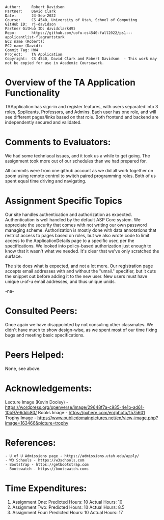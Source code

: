 ```
Author:     Robert Davidson
Partner:    David Clark
Date:       23-Sep-2022
Course:     CS 4540, University of Utah, School of Computing
GitHub ID:  rj-davidson
Partner GitHub ID: davidclark495
Repo:       https://github.com/uofu-cs4540-fall2022/ps1---applicantlist-flagrantstork
EC2 name (Robert): 
EC2 name (David): 
Commit Tag: HW4
Project:    TA Application
Copyright:  CS 4540, David Clark and Robert Davidson  - This work may not be copied for use in Academic Coursework.
```
# Overview of the TA Application Functionality

TAApplication has sign-in and register features, with users separated
into 3 roles, Spplicants, Professors, and Admins. Each user has one role, and will see
different pages/links based on that role. Both frontend and backend are independently secured
and validated.

# Comments to Evaluators:

We had some techniacal issues, and it took us a while to get going. The assignment took more out of our schedules
than we had prepared for.

All commits were from one github account as we did all work together on zoom using remote control to switch paired programming roles. Both of us spent equal time driving and navigating.

# Assignment Specific Topics

Our site handles authentication and authorization as expected. Authentication is well handled by the default ASP Core system.
We appreciate the security that comes with not writing our own password managing scheme. Authorization is mostly done 
with data annotations that restrict access to pages based on roles, but we also wrote code to limit access to the 
ApplicationDetails page to a specific user, per the specifications. We looked into policy-based authorization just enough
to know that it wasn't what we needed. It's clear that we've only scratched the surface.

The site does what is expected, and not a lot more. Our registration page accepts email addresses with and without the
"umail." specifier, but it cuts the snippet out before adding it to the new user. New users must have unique u-of-u email
addresses, and thus unique unids.

-na-

# Consulted Peers:

Once again we have disappointed by not consuling other classmates. We didn't have much to show design-wise, as we spent most 
of our time fixing bugs and meeting basic specifications.

# Peers Helped:

None, see above.

# Acknowledgements:  

Lecture Image (Kevin Dooley) - https://wordpress.org/openverse/image/29648f7a-c935-4e1b-ad61-10b97e6ddc80/
Books Image - https://pxhere.com/en/photo/1575601
Trophy Image - https://www.publicdomainpictures.net/en/view-image.php?image=163466&picture=trophy

# References:

    - U of U Admissions page - https://admissions.utah.edu/apply/
    - W3 Schools - https://w3schools.com
    - Bootstrap - https://getbootstrap.com
    - Bootswatch - https://bootswatch.coms

# Time Expenditures:

   1. Assignment One: Predicted Hours: 10 Actual Hours: 10
   2. Assignment Two: Predicted Hours: 10 Actual Hours: 8.5
   3. Assignment Four: Predicted Hours: 10 Actual Hours: 17
